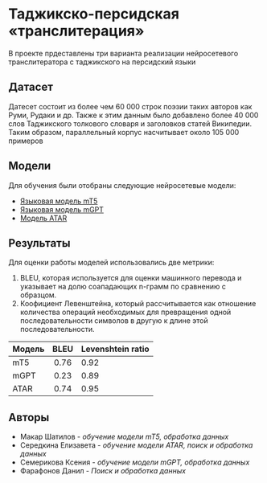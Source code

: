 # Таджикско-персидская «транслитерация»

В проекте прдеставлены три варианта реализации нейросетевого транслитератора с таджикского на персидский языки

## Датасет

Датесет состоит из более чем 60 000 строк поэзии таких авторов как Руми, Рудаки и др. Также к этим данным было добавлено более 40 000 слов Таджикского толкового словаря и заголовков статей Википедии. Таким образом, параллельный корпус насчитывает около 105 000 примеров

## Модели

Для обучения были отобраны следующие нейросетевые модели:

- [Языковая модель mT5](https://huggingface.co/google/mt5-base)
- [Языковая модель mGPT](https://huggingface.co/sberbank-ai/mGPT)
- [Модель ATAR](https://ijece.iaescore.com/index.php/IJECE/article/view/22767)

## Результаты

Для оценки работы моделей использовались две метрики:

1. BLEU, которая используется для оценки машинного перевода и указывает на долю соападающих n-грамм по сравнению с образцом.
2. Коофициент Левенштейна, который рассчитывается как отношение количества операций необходимых для превращения одной последовательности символов в другую к длине этой последовательности.

| Модель | BLEU | Levenshtein ratio |
| ------ | :--: | ----------------- |
| mT5    | 0.76 | 0.92              |
| mGPT   | 0.23 | 0.89              |
| ATAR   | 0.74 | 0.95              |

## Авторы

- Макар Шатилов - _обучение модели mT5, обработка данных_
- Середкина Елизавета - _обучение модели ATAR, поиск и обработка данных_
- Семерикова Ксения - _обучение модели mGPT, обработка данных_
- Фарафонов Данил - _Поиск и обработка данных_
